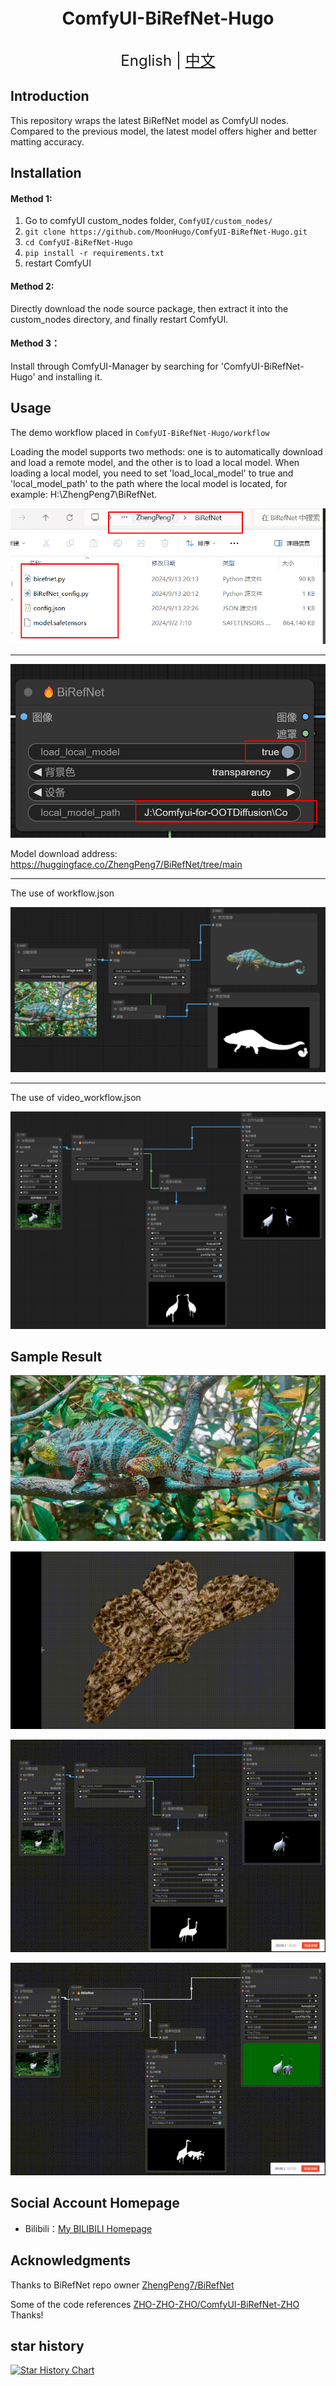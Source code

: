 <p align="center" style="font-size: 2em; font-weight: bold; margin-bottom: 0.5em;">ComfyUI-BiRefNet-Hugo</p>

<p align="center">
    <br> <font size=5>English | <a href="README.md">中文</a></font>
</p>

## Introduction

This repository wraps the latest BiRefNet model as ComfyUI nodes. Compared to the previous model, the latest model offers higher and better matting accuracy.

## Installation 

#### Method  1:

1. Go to comfyUI custom_nodes folder, `ComfyUI/custom_nodes/`
2. `git clone https://github.com/MoonHugo/ComfyUI-BiRefNet-Hugo.git`
3. `cd ComfyUI-BiRefNet-Hugo`
4. `pip install -r requirements.txt`
5. restart ComfyUI

#### Method 2:
Directly download the node source package, then extract it into the custom_nodes directory, and finally restart ComfyUI.

#### Method 3：
Install through ComfyUI-Manager by searching for 'ComfyUI-BiRefNet-Hugo' and installing it.

## Usage

The demo workflow placed in `ComfyUI-BiRefNet-Hugo/workflow`

Loading the model supports two methods: one is to automatically download and load a remote model, and the other is to load a local model. When loading a local model, you need to set 'load_local_model' to true and 'local_model_path' to the path where the local model is located, for example: H:\ZhengPeng7\BiRefNet.

![](./assets/9e6bf0f9-67a7-41ea-bc4b-d8352e4fac4a.png)

___

![](./assets/e21c32bf-ab98-444a-8055-54975ac47da3.png)


Model download address: https://huggingface.co/ZhengPeng7/BiRefNet/tree/main

___
The use of workflow.json

![plot](./assets/d0a22b2a-ceb3-4205-9b4e-f6a68e4337c7.png)

___
The use of video_workflow.json

![plot](./assets/2de5b085-1125-46f9-8ef3-06706743f182.png)

## Sample Result

![](./assets/demo1.gif)

![](./assets/demo2.gif)

![](./assets/demo3.gif)

![](./assets/demo4.gif)

## Social Account Homepage
- Bilibili：[My BILIBILI Homepage](https://space.bilibili.com/1303099255)

## Acknowledgments

Thanks to BiRefNet repo owner [ZhengPeng7/BiRefNet](https://github.com/zhengpeng7/birefnet)

Some of the code references [ZHO-ZHO-ZHO/ComfyUI-BiRefNet-ZHO](https://github.com/ZHO-ZHO-ZHO/ComfyUI-BiRefNet-ZHO) Thanks!

## star history

[![Star History Chart](https://api.star-history.com/svg?repos=MoonHugo/ComfyUI-BiRefNet-Hugo&type=Date)](https://star-history.com/#MoonHugo/ComfyUI-BiRefNet-Hugo&Date)